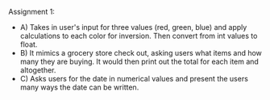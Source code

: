 Assignment 1:
  - A) Takes in user's input for three values (red, green, blue) and apply calculations to each color for inversion. Then convert from int values to float.
  - B) It mimics a grocery store check out, asking users what items and how many they are buying. It would then print out the total for each item and altogether.
  - C) Asks users for the date in numerical values and present the users many ways the date can be written.

